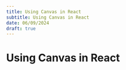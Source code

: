 ```yaml
---
title: Using Canvas in React
subtitle: Using Canvas in React
date: 06/09/2024
draft: true
---
```


# Using Canvas in React
